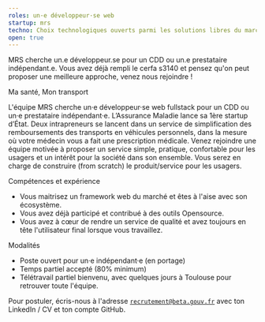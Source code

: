 ```yaml
---
roles: un·e développeur·se web
startup: mrs
techno: Choix technologiques ouverts parmi les solutions libres du marché
open: true
---
```


MRS cherche un.e développeur.se pour un CDD ou un.e prestataire indépendant.e. Vous avez déjà rempli le cerfa s3140 et pensez qu'on peut proposer une meilleure approche, venez nous rejoindre !

<!--more-->

Ma santé, Mon transport

L'équipe MRS cherche un·e développeur·se web fullstack pour un CDD ou un·e prestataire indépendant·e.
L’Assurance Maladie lance sa 1ère startup d’État. Deux intrapreneurs se lancent dans un service de simplification des remboursements des transports en véhicules personnels, dans la mesure où votre médecin vous a fait une prescription médicale.
Venez rejoindre une équipe motivée à proposer un service simple, pratique, confortable pour les usagers et un intérêt pour la société dans son ensemble.
Vous serez en charge de construire (from scratch) le produit/service pour les usagers.

Compétences et expérience

* Vous maitrisez un framework web du marché et êtes à l'aise avec son écosystème.
* Vous avez déjà participé et contribué à des outils Opensource.
* Vous avez à cœur de rendre un service de qualité et avez toujours en tête l'utilisateur final lorsque vous travaillez.

Modalités

* Poste ouvert pour un·e indépendant·e (en portage)
* Temps partiel accepté (80% minimum)
* Télétravail partiel bienvenu, avec quelques jours à Toulouse pour retrouver toute l'équipe.

Pour postuler, écris-nous à l'adresse [`recrutement@beta.gouv.fr`](mailto:recrutement@beta.gouv.fr) avec ton LinkedIn / CV et ton compte GitHub.
